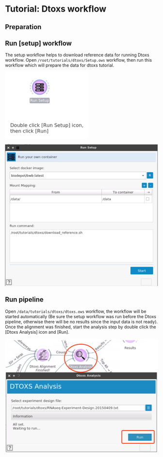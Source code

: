 
# Tutorial: Dtoxs workflow

## Preparation 

## Run [setup] workflow

The setup workflow helps to download reference data for running Dtoxs workflow.
Open `/root/tutorials/dtoxs/Setup.ows` workflow, then run this workflow which will prepare the data for dtoxs tutorial.

![setup1](media/dtoxs_tutorial_setup.png)

![setup2](media/dtoxs_tutorial_setup2.png)


## Run pipeline

Open `/data/tutorials/dtoxs/dtoxs.ows` workflow, the workflow will be started automatically (Be sure the setup workflow was run before the Dtoxs pipeline, otherwise there will be no results since the input data is not ready). Once the alignment was finished, start the analysis step by double click the [Dtoxs Analysis] icon and [Run].

![run](media/dtoxs_tutorial_runpipeline.png)
